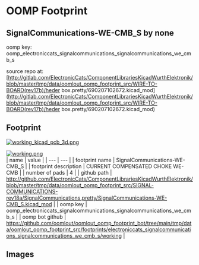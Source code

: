 # OOMP Footprint  
## SignalCommunications-WE-CMB_S  by none  
  
oomp key: oomp_electroniccats_signalcommunications_signalcommunications_we_cmb_s  
  
source repo at: [http://gitlab.com/ElectronicCats/ComponentLibrariesKicadWurthElektronik/blob/master/tmp/data/oomlout_oomp_footprint_src/WIRE-TO-BOARD(rev17b)/heder box.pretty/690207102672.kicad_mod](http://gitlab.com/ElectronicCats/ComponentLibrariesKicadWurthElektronik/blob/master/tmp/data/oomlout_oomp_footprint_src/WIRE-TO-BOARD(rev17b)/heder box.pretty/690207102672.kicad_mod)  
## Footprint  
  
[![working_kicad_pcb_3d.png](working_kicad_pcb_3d_600.png)](working_kicad_pcb_3d.png)  
  
[![working.png](working_600.png)](working.png)  
| name | value | 
| --- | --- | 
| footprint name | SignalCommunications-WE-CMB_S | 
| footprint description | CURRENT COMPENSATED CHOKE WE-CMB | 
| number of pads | 4 | 
| github path | http://github.com/ElectronicCats/ComponentLibrariesKicadWurthElektronik/blob/master/tmp/data/oomlout_oomp_footprint_src/SIGNAL-COMMUNICATIONS-rev18a/SignalCommunications.pretty/SignalCommunications-WE-CMB_S.kicad_mod | 
| oomp key | oomp_electroniccats_signalcommunications_signalcommunications_we_cmb_s | 
| oomp bot github | https://github.com/oomlout/oomlout_oomp_footprint_bot/tree/main/tmp/data/oomlout_oomp_footprint_src/footprints/electroniccats_signalcommunications_signalcommunications_we_cmb_s/working | 
## Images  
